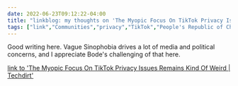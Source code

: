 ---date: 2022-06-23T09:12:22-04:00title: "linkblog: my thoughts on 'The Myopic Focus On TikTok Privacy Issues Remains Kind Of Weird | Techdirt'"tags: ["link","Communities","privacy","TikTok","People's Republic of China","Sinophobia"]---Good writing here. Vague Sinophobia drives a lot of media and political concerns, and I appreciate Bode's challenging of that here. [link to 'The Myopic Focus On TikTok Privacy Issues Remains Kind Of Weird | Techdirt'](https://www.techdirt.com/2022/06/23/the-myopic-focus-on-tiktok-privacy-issues-remains-kind-of-weird/)